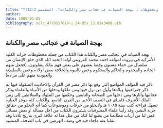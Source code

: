 ```yaml
---
title: "*مطبوعات ومحفوظات : بهجة الصيانة في عجائب مصر والكنانة*. المقتبس 2(12)"
author: 
date: 1908-01-05
bibliography: oclc_4770057679-i_24-div_13.d1e3408.bib
---
```




##  بهجة الصيانة في عجائب مصر والكنانة 


 بهجة الصيانة في عجائب مصر والكنانة  هذا الكتاب من جملة مخطوطات  خزانة  الكلية الأمركية في بيروت  لمؤلفه  احمد محمد القزوبني  أوله: الحمد الله الذي خلق الإنسان من صلصال من حماء مسنون وفضا بعضهم على بعض فهم بذلك يتفاوتون. (فجعل منهم الخادم والمخدوم والحاكم والمحكوم وخص بالنبوة والخلافة بعض أولاده وخص بالسلطنة والعبودية منهم على مراده)  

 ذكر فيه المؤلف المواضع التي وقع بها ذكر مصر في القرآن والاحاديث المنقولة فيها ثم ذكر جغرافيتها وبلادها وأول من نزل فيها ومن ملكها ودخلها من الأنبياء والعلماء وذكر عجائبها وأثارها ومن دخلها من الصحابة والتابعين وحكمها من الملوك والسلاطين إلى زمن الملك الأشرف قابتباي في النصف الأخير من القرن التاسع. والكتاب كله موجز العبارة تسهل قراءته كتب سنة  ١٠٨٥  هـ ولايخلو من خرفات وموضوعات كما أنه لايخلو من حقائق حربة النشر. وقد رأينا علماء المشرقيات ينشرون الكتاب من اجل مسألة او بعض مسائل فمن لنا من أرباب مطابعنا من يطبع لنا كتابا من مثل هذا له علاقة كبرى بتاريخ بلادنا وقد نقلنا عنه ماجاء فيه في وصف الهرمين في باب الصحف المنسية. 
